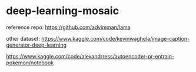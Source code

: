 # deep-learning-mosaic
reference repo: https://github.com/advimman/lama


other dataset:
https://www.kaggle.com/code/kevinwaghela/image-caption-generator-deep-learning

https://www.kaggle.com/code/alexandrress/autoencoder-pr-entrain-pokemon/notebook
